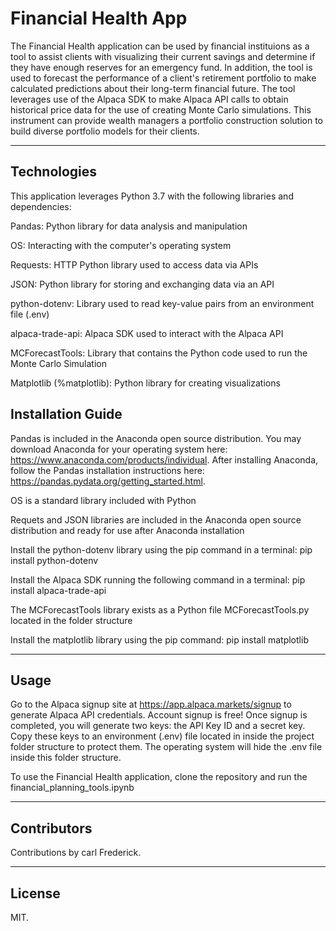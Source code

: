 # Financial Health App

The Financial Health application can be used by financial instituions as a tool to assist clients with visualizing their current savings and determine if they have enough reserves for an emergency fund. In addition, the tool is used to forecast the performance of a client's retirement portfolio to make calculated predictions about their long-term financial future. The tool leverages use of the Alpaca SDK to make Alpaca API calls to obtain historical price data for the use of creating Monte Carlo simulations. This instrument can provide wealth managers a portfolio construction solution to build diverse portfolio models for their clients.

---

## Technologies

This application leverages Python 3.7 with the following libraries and dependencies:

Pandas: Python library for data analysis and manipulation

OS: Interacting with the computer's operating system

Requests: HTTP Python library used to access data via APIs

JSON: Python library for storing and exchanging data via an API

python-dotenv: Library used to read key-value pairs from an environment file (.env) 

alpaca-trade-api: Alpaca SDK used to interact with the Alpaca API

MCForecastTools: Library that contains the Python code used to run the Monte Carlo Simulation

Matplotlib (%matplotlib): Python library for creating visualizations 


## Installation Guide

Pandas is included in the Anaconda open source distribution. You may download Anaconda for your operating system here: https://www.anaconda.com/products/individual. After installing Anaconda, follow the Pandas installation instructions here: https://pandas.pydata.org/getting_started.html. 

OS is a standard library included with Python

Requets and JSON libraries are included in the Anaconda open source distribution and ready for use after Anaconda installation

Install the python-dotenv library using the pip command in a terminal: pip install python-dotenv

Install the Alpaca SDK running the following command in a terminal: pip install alpaca-trade-api

The MCForecastTools library exists as a Python file MCForecastTools.py located in the folder structure

Install the matplotlib library using the pip command: pip install matplotlib

---

## Usage

Go to the Alpaca signup site at https://app.alpaca.markets/signup to generate Alpaca API credentials. Account signup is free! Once signup is completed, you will generate two keys: the API Key ID and a secret key. Copy these keys to an environment (.env) file located in inside the project folder structure to protect them. The operating system will hide the .env file inside this folder structure.

To use the Financial Health application, clone the repository and run the financial_planning_tools.ipynb

---

## Contributors

Contributions by carl Frederick.

---

## License

MIT.